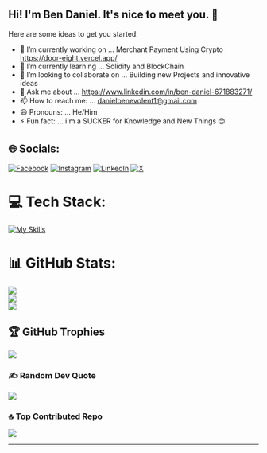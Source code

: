 ## Hi! I'm Ben Daniel. It's nice to meet you. 👋





Here are some ideas to get you started:

- 🔭 I’m currently working on ... Merchant Payment Using Crypto https://door-eight.vercel.app/
- 🌱 I’m currently learning ... Solidity and BlockChain
- 👯 I’m looking to collaborate on ... Building new Projects and innovative ideas
- 💬 Ask me about ... https://www.linkedin.com/in/ben-daniel-671883271/
- 📫 How to reach me: ... danielbenevolent1@gmail.com
- 😄 Pronouns: ... He/Him
- ⚡ Fun fact: ... i'm a SUCKER for Knowledge and New Things 😊

## 🌐 Socials:
[![Facebook](https://img.shields.io/badge/Facebook-%231877F2.svg?logo=Facebook&logoColor=white)](https://facebook.com/BenDaniel) [![Instagram](https://img.shields.io/badge/Instagram-%23E4405F.svg?logo=Instagram&logoColor=white)](https://instagram.com/dreal_dhaniel) [![LinkedIn](https://img.shields.io/badge/LinkedIn-%230077B5.svg?logo=linkedin&logoColor=white)](https://linkedin.com/in/ben-daniel-671883271) [![X](https://img.shields.io/badge/X-black.svg?logo=X&logoColor=white)](https://x.com/dhaniel_knightz) 

# 💻 Tech Stack:
[![My Skills](https://skillicons.dev/icons?i=js,html,css,express,react,nodejs,nextjs,mongodb,solidity)](https://skillicons.dev)
# 📊 GitHub Stats:
![](https://github-readme-stats.vercel.app/api?username=Dhanielgeek&theme=dark&hide_border=false&include_all_commits=false&count_private=false)<br/>
![](https://github-readme-streak-stats.herokuapp.com/?user=Dhanielgeek&theme=dark&hide_border=false)<br/>
![](https://github-readme-stats.vercel.app/api/top-langs/?username=Dhanielgeek&theme=dark&hide_border=false&include_all_commits=false&count_private=false&layout=compact)

## 🏆 GitHub Trophies
![](https://github-profile-trophy.vercel.app/?username=Dhanielgeek&theme=radical&no-frame=false&no-bg=false&margin-w=4)

### ✍️ Random Dev Quote
![](https://quotes-github-readme.vercel.app/api?type=horizontal&theme=radical)

### 🔝 Top Contributed Repo
![](https://github-contributor-stats.vercel.app/api?username=Dhanielgeek&limit=5&theme=dark&combine_all_yearly_contributions=true)

---

<!-- Proudly created with GPRM ( https://gprm.itsvg.in ) -->


